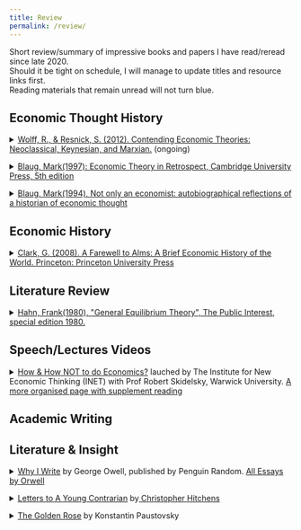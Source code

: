 ```yaml
---
title: Review
permalink: /review/
---
```


<p> Short review/summary of impressive books and papers I have read/reread since late 2020. <br>
Should it be tight on schedule, I will manage to update titles and resource links first.<br>
Reading materials that remain unread will not turn blue.</p>

## Economic Thought History
<p> <details>
<summary><a href="https://pdfs.semanticscholar.org/7513/c857f70adf72416bcbcb65caeb4d6ca01683.pdf?_ga=2.196502572.1848211706.1610110822-1280027743.1610110822" target="_blank">Wolff, R., & Resnick, S. (2012). Contending Economic Theories: Neoclassical, Keynesian, and Marxian.</a> (ongoing)</summary>
<p align="justify" style="font-size:90%"> </p>
</details> </p>

<p> <details>
<summary><a href="https://b-ok.global/book/5433887/219a37?dsource=recommend" target="_blank">Blaug, Mark(1997): Economic Theory in Retrospect, Cambridge University Press, 5th edition</a></summary>
<p align="justify" style="font-size:90%"> </p>
</details> </p>

<p> <details>
<summary><a href="" target="_blank">Blaug, Mark(1994), Not only an economist: autobiographical reflections of a historian of economic thought</a></summary>
<p align="justify" style="font-size:90%"> </p>
</details> </p>

## Economic History
<p> <details>
<summary><a href="https://www.academia.edu/23328928/A_farewell_to_alms_Gregory_Clark" target="_blank">Clark, G. (2008). A Farewell to Alms: A Brief Economic History of the World. Princeton: Princeton University Press</a></summary>
<p align="justify" style="font-size:90%"> </p>
</details> </p>

## Literature Review    
<p> <details>
<summary><a href="https://nationalaffairs.com/storage/app/uploads/public/591/ee4/e51/591ee4e5110d5121452909.pdf" target="_blank">Hahn, Frank(1980), "General Equilibrium Theory", The Public Interest, special edition 1980.</a></summary>
<p align="justify" style="font-size:90%"> </p>
</details> </p>

## Speech/Lectures Videos
<p> <details>
<summary><a href="https://www.ineteconomics.org/perspectives/videos/how-and-how-not-to-do-economics" target="_blank">How & How NOT to do Economics?</a> lauched by The Institute for New Economic Thinking (INET) with Prof Robert Skidelsky, Warwick University. <a href="http://www.hetwebsite.net/het/video/skidelsky.htm#works" target="_blank"> A more organised page with supplement reading</a></summary>
<p align="justify" style="font-size:90%"> </p>
</details> </p>

## Academic Writing

## Literature & Insight
<p> <details>
<summary><a href="https://www.penguinrandomhouse.com/books/297620/why-i-write-by-george-orwell/" target="_blank">Why I Write</a> by George Owell, published by Penguin Random. <a href="https://www.orwell.ru/library/essays/index_en" target="_blank">All Essays by Orwell</a></summary>
<p align="justify" style="font-size:90%"> </p>
</details> </p>

<p> <details>
<summary><a href="https://www.mydownloadbook.com/files/ebook.php?id=7JQ5DgAAQBAJ&item=Letters%20to%20a%20Young%20Contrarian" target="_blank">Letters to A Young Contrarian</a> by<a href="https://christopherhitchens.net/" target="_blank"> Christopher Hitchens </a></summary>
<p align="justify" style="font-size:90%"> </p>
</details> </p>

<p> <details>
<summary><a href="https://archive.org/details/KonstantinPaustovskyTheGoldenRose/mode/2up">The Golden Rose</a> by Konstantin Paustovsky</summary>
<p align="justify" style="font-size:90%"> </p>
</details> </p>
